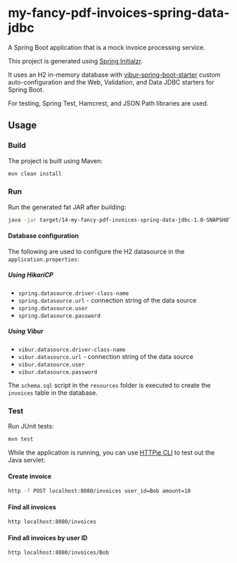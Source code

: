 # my-fancy-pdf-invoices-spring-data-jdbc

A Spring Boot application that is a mock invoice processing service.

This project is generated using [Spring Initialzr](https://start.spring.io/).

It uses an H2 in-memory database with [vibur-spring-boot-starter](../13-vibur-spring-boot-starter) custom
auto-configuration and the Web, Validation, and Data JDBC starters for Spring Boot.

For testing, Spring Test, Hamcrest, and JSON Path libraries are used.

## Usage

### Build

The project is built using Maven:

```bash
mvn clean install
```

### Run

Run the generated fat JAR after building:

```bash
java -jar target/14-my-fancy-pdf-invoices-spring-data-jdbc-1.0-SNAPSHOT.jar
```

#### Database configuration

The following are used to configure the H2 datasource in the `application.properties`:

##### Using HikariCP

- `spring.datasource.driver-class-name`
- `spring.datasource.url` - connection string of the data source
- `spring.datasource.user`
- `spring.datasource.password`

##### Using Vibur

- `vibur.datasource.driver-class-name`
- `vibur.datasource.url` - connection string of the data source
- `vibur.datasource.user`
- `vibur.datasource.password`

The `schema.sql` script in the `resources` folder is executed to create the `invoices` table in the database.

### Test

Run JUnit tests:

```bash
mvn test
```

While the application is running, you can use [HTTPie CLI](https://httpie.io/cli) to test out the Java servlet:

#### Create invoice

```bash
http -f POST localhost:8080/invoices user_id=Bob amount=10
```

#### Find all invoices

```bash
http localhost:8080/invoices
```

#### Find all invoices by user ID

```bash
http localhost:8080/invoices/Bob
```

